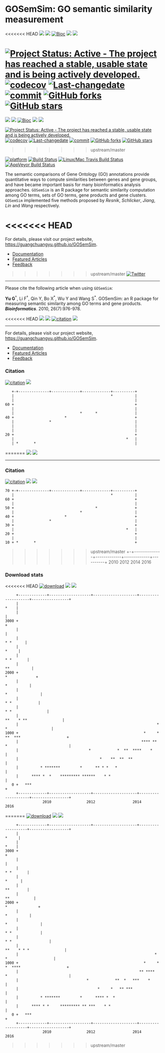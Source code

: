 GOSemSim: GO semantic similarity measurement
============================================

<<<<<<< HEAD
[![](https://img.shields.io/badge/release%20version-2.0.4-green.svg?style=flat)](https://bioconductor.org/packages/GOSemSim) [![](https://img.shields.io/badge/devel%20version-2.1.3-green.svg?style=flat)](https://github.com/guangchuangyu/GOSemSim) [![Bioc](http://www.bioconductor.org/shields/years-in-bioc/GOSemSim.svg)](https://www.bioconductor.org/packages/devel/bioc/html/GOSemSim.html#since) [![](https://img.shields.io/badge/download-46615/total-blue.svg?style=flat)](https://bioconductor.org/packages/stats/bioc/GOSemSim) [![](https://img.shields.io/badge/download-2208/month-blue.svg?style=flat)](https://bioconductor.org/packages/stats/bioc/GOSemSim)

[![Project Status: Active - The project has reached a stable, usable state and is being actively developed.](http://www.repostatus.org/badges/latest/active.svg)](http://www.repostatus.org/#active) [![codecov](https://codecov.io/gh/GuangchuangYu/GOSemSim/branch/master/graph/badge.svg)](https://codecov.io/gh/GuangchuangYu/GOSemSim/) [![Last-changedate](https://img.shields.io/badge/last%20change-2017--04--19-green.svg)](https://github.com/GuangchuangYu/GOSemSim/commits/master) [![commit](http://www.bioconductor.org/shields/commits/bioc/GOSemSim.svg)](https://www.bioconductor.org/packages/devel/bioc/html/GOSemSim.html#svn_source) [![GitHub forks](https://img.shields.io/github/forks/GuangchuangYu/GOSemSim.svg)](https://github.com/GuangchuangYu/GOSemSim/network) [![GitHub stars](https://img.shields.io/github/stars/GuangchuangYu/GOSemSim.svg)](https://github.com/GuangchuangYu/GOSemSim/stargazers)
=======
[![](https://img.shields.io/badge/release%20version-2.2.0-green.svg?style=flat)](https://bioconductor.org/packages/GOSemSim) [![](https://img.shields.io/badge/devel%20version-2.3.0-green.svg?style=flat)](https://github.com/guangchuangyu/GOSemSim) [![Bioc](http://www.bioconductor.org/shields/years-in-bioc/GOSemSim.svg)](https://www.bioconductor.org/packages/devel/bioc/html/GOSemSim.html#since) [![](https://img.shields.io/badge/download-48972/total-blue.svg?style=flat)](https://bioconductor.org/packages/stats/bioc/GOSemSim) [![](https://img.shields.io/badge/download-1985/month-blue.svg?style=flat)](https://bioconductor.org/packages/stats/bioc/GOSemSim)

[![Project Status: Active - The project has reached a stable, usable state and is being actively developed.](http://www.repostatus.org/badges/latest/active.svg)](http://www.repostatus.org/#active) [![codecov](https://codecov.io/gh/GuangchuangYu/GOSemSim/branch/master/graph/badge.svg)](https://codecov.io/gh/GuangchuangYu/GOSemSim/) [![Last-changedate](https://img.shields.io/badge/last%20change-2017--05--22-green.svg)](https://github.com/GuangchuangYu/GOSemSim/commits/master) [![commit](http://www.bioconductor.org/shields/commits/bioc/GOSemSim.svg)](https://www.bioconductor.org/packages/devel/bioc/html/GOSemSim.html#svn_source) [![GitHub forks](https://img.shields.io/github/forks/GuangchuangYu/GOSemSim.svg)](https://github.com/GuangchuangYu/GOSemSim/network) [![GitHub stars](https://img.shields.io/github/stars/GuangchuangYu/GOSemSim.svg)](https://github.com/GuangchuangYu/GOSemSim/stargazers)
>>>>>>> upstream/master

[![platform](http://www.bioconductor.org/shields/availability/devel/GOSemSim.svg)](https://www.bioconductor.org/packages/devel/bioc/html/GOSemSim.html#archives) [![Build Status](http://www.bioconductor.org/shields/build/devel/bioc/GOSemSim.svg)](https://bioconductor.org/checkResults/devel/bioc-LATEST/GOSemSim/) [![Linux/Mac Travis Build Status](https://img.shields.io/travis/GuangchuangYu/GOSemSim/master.svg?label=Mac%20OSX%20%26%20Linux)](https://travis-ci.org/GuangchuangYu/GOSemSim) [![AppVeyor Build Status](https://img.shields.io/appveyor/ci/Guangchuangyu/GOSemSim/master.svg?label=Windows)](https://ci.appveyor.com/project/GuangchuangYu/GOSemSim)

The semantic comparisons of Gene Ontology (GO) annotations provide quantitative ways to compute similarities between genes and gene groups, and have became important basis for many bioinformatics analysis approaches. `GOSemSim` is an R package for semantic similarity computation among GO terms, sets of GO terms, gene products and gene clusters. `GOSemSim` implemented five methods proposed by *Resnik*, *Schlicker*, *Jiang*, *Lin* and *Wang* respectively.

<<<<<<< HEAD
=======
For details, please visit our project website, <https://guangchuangyu.github.io/GOSemSim>.

-   [Documentation](https://guangchuangyu.github.io/GOSemSim/documentation/)
-   [Featured Articles](https://guangchuangyu.github.io/GOSemSim/featuredArticles/)
-   [Feedback](https://guangchuangyu.github.io/GOSemSim/#feedback)

>>>>>>> upstream/master
[![Twitter](https://img.shields.io/twitter/url/https/github.com/GuangchuangYu/GOSemSim.svg?style=social)](https://twitter.com/intent/tweet?hashtags=GOSemSim&url=http://bioinformatics.oxfordjournals.org/content/26/7/976&screen_name=guangchuangyu)

------------------------------------------------------------------------

Please cite the following article when using `GOSemSim`:

**Yu G**<sup>†</sup>, Li F<sup>†</sup>, Qin Y, Bo X<sup>\*</sup>, Wu Y and Wang S<sup>\*</sup>. GOSemSim: an R package for measuring semantic similarity among GO terms and gene products. ***Bioinformatics***. 2010, 26(7):976-978.

<<<<<<< HEAD
[![](https://img.shields.io/badge/doi-10.1093/bioinformatics/btq064-green.svg?style=flat)](http://dx.doi.org/10.1093/bioinformatics/btq064) [![](https://img.shields.io/badge/Altmetric-18-green.svg?style=flat)](https://www.altmetric.com/details/100979) [![citation](https://img.shields.io/badge/cited%20by-268-green.svg?style=flat)](https://scholar.google.com.hk/scholar?oi=bibs&hl=en&cites=9484177541993722322) [![](https://img.shields.io/badge/ESI-Highly%20Cited%20Paper-green.svg?style=flat)](http://apps.webofknowledge.com/InboundService.do?mode=FullRecord&customersID=RID&IsProductCode=Yes&product=WOS&Init=Yes&Func=Frame&DestFail=http%3A%2F%2Fwww.webofknowledge.com&action=retrieve&SrcApp=RID&SrcAuth=RID&SID=Y2CXu6nry8nDQZcUy1w&UT=WOS%3A000276045800023)

------------------------------------------------------------------------

For details, please visit our project website, <https://guangchuangyu.github.io/GOSemSim>.

-   [Documentation](https://guangchuangyu.github.io/GOSemSim/documentation/)
-   [Featured Articles](https://guangchuangyu.github.io/GOSemSim/featuredArticles/)
-   [Feedback](https://guangchuangyu.github.io/GOSemSim/#feedback)

### Citation

[![citation](https://img.shields.io/badge/cited%20by-268-green.svg?style=flat)](https://scholar.google.com.hk/scholar?oi=bibs&hl=en&cites=9484177541993722322) [![](https://img.shields.io/badge/ESI-Highly%20Cited%20Paper-green.svg?style=flat)](http://apps.webofknowledge.com/InboundService.do?mode=FullRecord&customersID=RID&IsProductCode=Yes&product=WOS&Init=Yes&Func=Frame&DestFail=http%3A%2F%2Fwww.webofknowledge.com&action=retrieve&SrcApp=RID&SrcAuth=RID&SID=Y2CXu6nry8nDQZcUy1w&UT=WOS%3A000276045800023)

       +-+--------------+-------------+-------------+----------+
       |                                            *          |
       |                                                       |
    60 +                                                       +
       |                                                       |
       |                              *      *                 |
    40 +                       *                               +
       |                *                                      |
       |                                                       |
       |                                                       |
    20 +                                                       +
       |                                                   *   |
       | *       *                                             |
=======
[![](https://img.shields.io/badge/doi-10.1093/bioinformatics/btq064-green.svg?style=flat)](http://dx.doi.org/10.1093/bioinformatics/btq064) [![](https://img.shields.io/badge/Altmetric-18-green.svg?style=flat)](https://www.altmetric.com/details/100979)

------------------------------------------------------------------------

### Citation

[![citation](https://img.shields.io/badge/cited%20by-275-green.svg?style=flat)](https://scholar.google.com.hk/scholar?oi=bibs&hl=en&cites=9484177541993722322) [![](https://img.shields.io/badge/cited%20in%20Web%20of%20Science%20Core%20Collection--green.svg?style=flat)](http://apps.webofknowledge.com/InboundService.do?mode=FullRecord&customersID=RID&IsProductCode=Yes&product=WOS&Init=Yes&Func=Frame&DestFail=http%3A%2F%2Fwww.webofknowledge.com&action=retrieve&SrcApp=RID&SrcAuth=RID&SID=Y2CXu6nry8nDQZcUy1w&UT=WOS%3A000276045800023) [![](https://img.shields.io/badge/ESI-Highly%20Cited%20Paper-green.svg?style=flat)](http://apps.webofknowledge.com/InboundService.do?mode=FullRecord&customersID=RID&IsProductCode=Yes&product=WOS&Init=Yes&Func=Frame&DestFail=http%3A%2F%2Fwww.webofknowledge.com&action=retrieve&SrcApp=RID&SrcAuth=RID&SID=Y2CXu6nry8nDQZcUy1w&UT=WOS%3A000276045800023)

    70 +-+--------------+-------------+-------------+----------+
       |                                            *          |
    60 +                                                       +
       |                                                       |
    50 +                                     *                 +
       |                              *                        |
    40 +                       *                               +
       |                *                                      |
    30 +                                                       +
       |                                                   *   |
    20 +                                                       +
       |                                                       |
    10 + *       *                                             +
>>>>>>> upstream/master
       +-+--------------+-------------+-------------+----------+
       2010           2012          2014          2016          

### Download stats

<<<<<<< HEAD
[![download](http://www.bioconductor.org/shields/downloads/GOSemSim.svg)](https://bioconductor.org/packages/stats/bioc/GOSemSim/) [![](https://img.shields.io/badge/download-46615/total-blue.svg?style=flat)](https://bioconductor.org/packages/stats/bioc/GOSemSim) [![](https://img.shields.io/badge/download-2208/month-blue.svg?style=flat)](https://bioconductor.org/packages/stats/bioc/GOSemSim)

         +-------------+-------------------+--------------------+--------------------+-----------------+
         |                                                                                        *    |
         |                                                                                             |
    3000 +                                                                                             +
         |                                                                                             |
         |                                                                                    * *      |
         |                                                                                       *     |
         |                                                                                   * *       |
         |                                                                                 **          |
    2000 +                                                                               *             +
         |                                                                                  *          |
         |                                                                             *               |
         |                                                                              * *            |
         |                                                                          * *                |
         |                                                                   **    * **                |
         |                                                               *        *                    |
    1000 +                                                         *     * **  ***                     +
         |                                                        **** ** *                            |
         |                                *            *  **  ****    *                                |
         |                                     *    **  **  **                                         |
         |          * *******         *      ** * *   *                                                |
         |      **** *  *    ********* ******    * *                                                   |
       0 +   ***                                                                                       +
         +-------------+-------------------+--------------------+--------------------+-----------------+
                     2010                2012                 2014                 2016
=======
[![download](http://www.bioconductor.org/shields/downloads/GOSemSim.svg)](https://bioconductor.org/packages/stats/bioc/GOSemSim/) [![](https://img.shields.io/badge/download-48972/total-blue.svg?style=flat)](https://bioconductor.org/packages/stats/bioc/GOSemSim) [![](https://img.shields.io/badge/download-1985/month-blue.svg?style=flat)](https://bioconductor.org/packages/stats/bioc/GOSemSim)

         +-------------+-------------------+--------------------+-------------------+------------------+
         |                                                                                       *     |
         |                                                                                        *    |
    3000 +                                                                                             +
         |                                                                                             |
         |                                                                                   * *       |
         |                                                                                      *      |
         |                                                                                   **        |
         |                                                                                **           |
    2000 +                                                                              *              +
         |                                                                                  *          |
         |                                                                             *               |
         |                                                                             * *             |
         |                                                                         * *                 |
         |                                                                  **    * * *                |
         |                                                              *        *                     |
    1000 +                                                         *     * *  ****                     +
         |                                                       ** ****  *                            |
         |                               *            **  *   ***    *                                 |
         |                                    *     *   ** ***                                         |
         |          * *******         *      **** *  *                                                 |
         |      **** * *     ********* ** ***    * *                                                   |
       0 +   ***                                                                                       +
         +-------------+-------------------+--------------------+-------------------+------------------+
                     2010                2012                 2014                2016
>>>>>>> upstream/master
